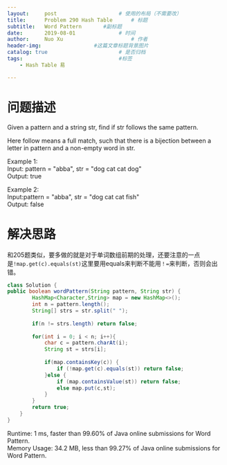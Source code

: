 ```yaml
---
layout:     post   				    # 使用的布局（不需要改）
title:      Problem 290 Hash Table      # 标题 
subtitle:   Word Pattern       #副标题
date:       2019-08-01				# 时间
author:     Nuo Xu 						# 作者
header-img:              	#这篇文章标题背景图片
catalog: true 						# 是否归档
tags:								#标签
    - Hash Table 易

---
```

# 问题描述
Given a pattern and a string str, find if str follows the same pattern.

Here follow means a full match, such that there is a bijection between a letter in pattern and a non-empty word in str.

Example 1:  
Input: pattern = "abba", str = "dog cat cat dog"  
Output: true  

Example 2:  
Input:pattern = "abba", str = "dog cat cat fish"  
Output: false  
# 解决思路
和205题类似，要多做的就是对于单词数组前期的处理，还要注意的一点是`!map.get(c).equals(st)`这里要用equals来判断不能用`！=`来判断，否则会出错。
```java
class Solution {
public boolean wordPattern(String pattern, String str) {
        HashMap<Character,String> map = new HashMap<>();
        int n = pattern.length();
        String[] strs = str.split(" ");
    
        if(n != strs.length) return false;
    
        for(int i = 0; i < n; i++){
            char c = pattern.charAt(i);
            String st = strs[i];
            
            if(map.containsKey(c)) {
                if (!map.get(c).equals(st)) return false;
            }else {
                if (map.containsValue(st)) return false;
                else map.put(c,st);
            }
        }
        return true;
    }
}
```
Runtime: 1 ms, faster than 99.60% of Java online submissions for Word Pattern.  
Memory Usage: 34.2 MB, less than 99.27% of Java online submissions for Word Pattern.

